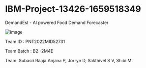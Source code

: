 # IBM-Project-13426-1659518349
DemandEst - AI powered Food Demand Forecaster

![image](https://user-images.githubusercontent.com/83630916/201512528-a4734807-dd5d-446e-a7dd-63d30b0467ef.png)

Team ID : PNT2022MID52731

Team Batch : B2 -2M4E

Team:
Subasri Raaja Anjana P,
Jorryn D,
Sakthivel S V,
Shibi M.


